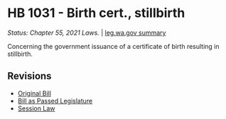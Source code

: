 # HB 1031 - Birth cert., stillbirth
*Status: Chapter 55, 2021 Laws.* | [leg.wa.gov summary](https://app.leg.wa.gov/billsummary?BillNumber=1031&Year=2021)

Concerning the government issuance of a certificate of birth resulting in stillbirth.

## Revisions
* [Original Bill](1/)
* [Bill as Passed Legislature](1/)
* [Session Law](1/)